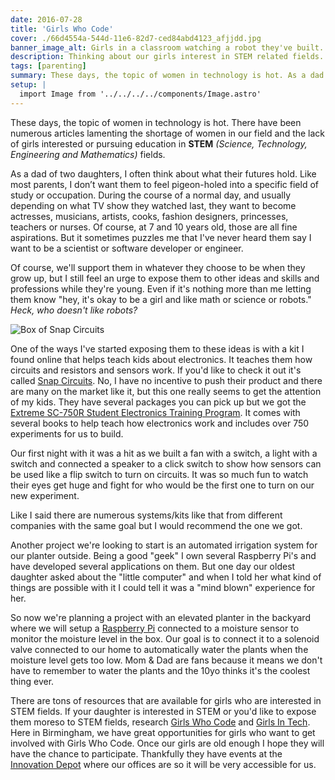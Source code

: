 ```yaml
---
date: 2016-07-28
title: 'Girls Who Code'
cover: ./66d4554a-544d-11e6-82d7-ced84abd4123_afjjdd.jpg
banner_image_alt: Girls in a classroom watching a robot they've built.
description: Thinking about our girls interest in STEM related fields.
tags: [parenting]
summary: These days, the topic of women in technology is hot. As a dad of two daughters, I often think about what their futures hold. One thing I know, they belong here as much as any man.
setup: |
  import Image from '../../../../components/Image.astro'
---
```


These days, the topic of women in technology is hot. There have been numerous articles lamenting the shortage of women in our field and the lack of girls interested or pursuing education in **STEM** _(Science, Technology, Engineering and Mathematics)_ fields.

<!--more-->

As a dad of two daughters, I often think about what their futures hold. Like most parents, I don’t want them to feel pigeon-holed into a specific field of study or occupation. During the course of a normal day, and usually depending on what TV show they watched last, they want to become actresses, musicians, artists, cooks, fashion designers, princesses, teachers or nurses. Of course, at 7 and 10 years old, those are all fine aspirations. But it sometimes puzzles me that I've never heard them say I want to be a scientist or software developer or engineer.

Of course, we'll support them in whatever they choose to be when they grow up, but I still feel an urge to expose them to other ideas and skills and professions while they're young. Even if it's nothing more than me letting them know "hey, it's okay to be a girl and like math or science or robots." _Heck, who doesn't like robots?_

<Image
  alt="Box of Snap Circuits"
 src="./439e9ce2-544e-11e6-9497-8f6883536914_f8rjzk.jpg"></Image>

One of the ways I've started exposing them to these ideas is with a kit I found online that helps teach kids about electronics. It teaches them how circuits and resistors and sensors work. If you'd like to check it out it's called <a href="http://www.snapcircuits.net/" target="_blank">Snap Circuits</a>. No, I have no incentive to push their product and there are many on the market like it, but this one really seems to get the attention of my kids. They have several packages you can pick up but we got the <a href="https://www.amazon.com/gp/product/B000IXMP6Q/ref=oh_aui_detailpage_o01_s00?ie=UTF8&psc=1" target="_blank">Extreme SC-750R Student Electronics Training Program</a>. It comes with several books to help teach how electronics work and includes over 750 experiments for us to build.

Our first night with it was a hit as we built a fan with a switch, a light with a switch and connected a speaker to a click switch to show how sensors can be used like a flip switch to turn on circuits. It was so much fun to watch their eyes get huge and fight for who would be the first one to turn on our new experiment.

Like I said there are numerous systems/kits like that from different companies with the same goal but I would recommend the one we got.

Another project we're looking to start is an automated irrigation system for our planter outside. Being a good "geek" I own several Raspberry Pi's and have developed several applications on them. But one day our oldest daughter asked about the "little computer" and when I told her what kind of things are possible with it I could tell it was a "mind blown" experience for her.

So now we're planning a project with an elevated planter in the backyard where we will setup a <a href="https://www.raspberrypi.org/" target="_blank">Raspberry Pi</a> connected to a moisture sensor to monitor the moisture level in the box. Our goal is to connect it to a solenoid valve connected to our home to automatically water the plants when the moisture level gets too low. Mom & Dad are fans because it means we don't have to remember to water the plants and the 10yo thinks it's the coolest thing ever.

There are tons of resources that are available for girls who are interested in STEM fields. If your daughter is interested in STEM or you'd like to expose them moreso to STEM fields, research <a href="https://girlswhocode.com/" target="_blank">Girls Who Code</a> and <a href="http://girlsintech.org/" target="_blank">Girls In Tech</a>. Here in Birmingham, we have great opportunities for girls who want to get involved with Girls Who Code. Once our girls are old enough I hope they will have the chance to participate. Thankfully they have events at the <a href="http://innovationdepot.org/" target="_blank">Innovation Depot</a> where our offices are so it will be very accessible for us.
